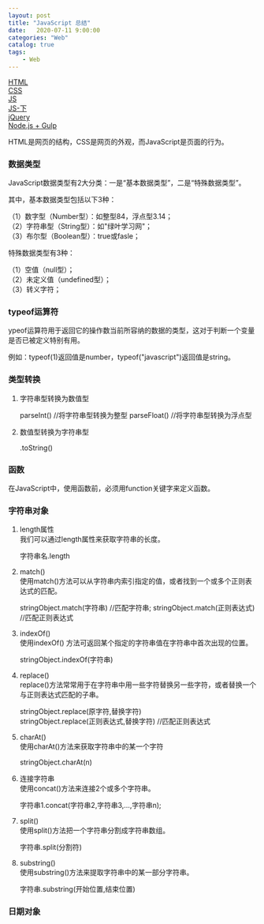 ```yaml
---                                  
layout: post                                  
title: "JavaScript 总结"                                  
date:   2020-07-11 9:00:00                                   
categories: "Web"                                  
catalog: true                                  
tags:                                   
    - Web                                  
---                        
```

    
[HTML](https://blog.csdn.net/wuyxinu/article/details/103515157)      
[CSS](https://blog.csdn.net/wuyxinu/article/details/103583618)    
[JS](https://blog.csdn.net/wuyxinu/article/details/103642800)    
[JS-下](https://blog.csdn.net/wuyxinu/article/details/103646041)   
[jQuery](https://blog.csdn.net/wuyxinu/article/details/103669718)   
[Node.js + Gulp](https://blog.csdn.net/wuyxinu/article/details/103774211)   

HTML是网页的结构，CSS是网页的外观，而JavaScript是页面的行为。  

### 数据类型
JavaScript数据类型有2大分类：一是“基本数据类型”，二是“特殊数据类型”。

其中，基本数据类型包括以下3种： 

（1）数字型（Number型）：如整型84，浮点型3.14；  
（2）字符串型（String型）：如"绿叶学习网"；  
（3）布尔型（Boolean型）：true或fasle；  

特殊数据类型有3种：

（1）空值（null型）；  
（2）未定义值（undefined型）；  
（3）转义字符；  

### typeof运算符
ypeof运算符用于返回它的操作数当前所容纳的数据的类型，这对于判断一个变量是否已被定义特别有用。

例如：typeof(1)返回值是number，typeof("javascript")返回值是string。  

### 类型转换

1. 字符串型转换为数值型    

    parseInt()  //将字符串型转换为整型
    parseFloat()  //将字符串型转换为浮点型

2. 数值型转换为字符串型
    	
    .toString()

### 函数
在JavaScript中，使用函数前，必须用function关键字来定义函数。

### 字符串对象
1. length属性  
我们可以通过length属性来获取字符串的长度。  

    字符串名.length

2. match()  
使用match()方法可以从字符串内索引指定的值，或者找到一个或多个正则表达式的匹配。  

    stringObject.match(字符串)    //匹配字符串;
    stringObject.match(正则表达式)  //匹配正则表达式

3. indexOf()  
使用indexOf() 方法可返回某个指定的字符串值在字符串中首次出现的位置。   

    stringObject.indexOf(字符串)

4. replace()  
replace()方法常常用于在字符串中用一些字符替换另一些字符，或者替换一个与正则表达式匹配的子串。  

    stringObject.replace(原字符,替换字符)   
    stringObject.replace(正则表达式,替换字符)  //匹配正则表达式

5. charAt()  
使用charAt()方法来获取字符串中的某一个字符  

    stringObject.charAt(n)

6. 连接字符串  
使用concat()方法来连接2个或多个字符串。  

    字符串1.concat(字符串2,字符串3,…,字符串n);

7. split()  
使用split()方法把一个字符串分割成字符串数组。  

    字符串.split(分割符)

8. substring()  
使用substring()方法来提取字符串中的某一部分字符串。  

    字符串.substring(开始位置,结束位置)

### 日期对象
